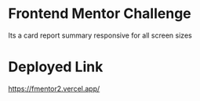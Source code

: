 # Frontend Mentor Challenge
Its a card report summary responsive for all screen sizes 

# Deployed Link 
https://fmentor2.vercel.app/